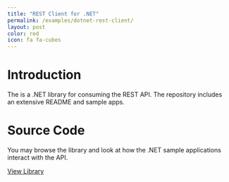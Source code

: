 ```yaml
---
title: "REST Client for .NET"
permalink: /examples/dotnet-rest-client/
layout: post
color: red
icon: fa fa-cubes
---
```


# Introduction

The <i class="metasys"></i> is a .NET library for consuming the <i class="metasys"></i> REST API. The repository includes an extensive README and sample apps.

# Source Code

You may browse the library and look at how the .NET sample applications interact with the <i class="metasys"></i> API.

<a href="https://github.com/jci-metasys/basic-services-dotnet" class="btn btn-green" target="_blank" markdown="1">
  <i class="fas fa-code"></i> View Library
</a>
